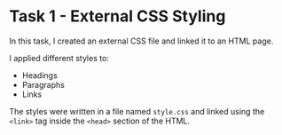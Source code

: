 # Task 1 - External CSS Styling

In this task, I created an external CSS file and linked it to an HTML page.

I applied different styles to:
- Headings
- Paragraphs
- Links

The styles were written in a file named `style.css` and linked using the `<link>` tag inside the `<head>` section of the HTML.
